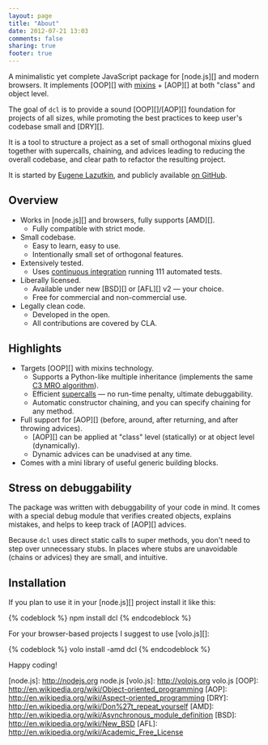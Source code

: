 ```yaml
---
layout: page
title: "About"
date: 2012-07-21 13:03
comments: false
sharing: true
footer: true
---
```


A minimalistic yet complete JavaScript package for [node.js][] and modern browsers.
It implements [OOP][] with [mixins](http://en.wikipedia.org/wiki/Mixins) + [AOP][]
at both "class" and object level.

The goal of `dcl` is to provide a sound [OOP][]/[AOP][] foundation for
projects of all sizes, while promoting the best practices to
keep user's codebase small and [DRY][].

It is a tool to structure a project as a set of small orthogonal mixins
glued together with supercalls, chaining, and advices leading to reducing
the overall codebase, and clear path to refactor the resulting project.

It is started by [Eugene Lazutkin](http://lazutkin.com/blog/),
and publicly available [on GitHub](https://github.com/uhop/dcl).

## Overview

* Works in [node.js][] and browsers, fully supports [AMD][].
  * Fully compatible with strict mode.
* Small codebase.
  * Easy to learn, easy to use.
  * Intentionally small set of orthogonal features.
* Extensively tested.
  * Uses [continuous integration](http://travis-ci.org/uhop/dcl) running
    111 automated tests.
* Liberally licensed.
  * Available under new [BSD][] or [AFL][] v2 &mdash; your choice.
  * Free for commercial and non-commercial use.
* Legally clean code.
  * Developed in the open.
  * All contributions are covered by CLA.

## Highlights

* Targets [OOP][] with mixins technology.
  * Supports a Python-like multiple inheritance (implements the same
    [C3 MRO algorithm](http://www.python.org/download/releases/2.3/mro/)).
  * Efficient [supercalls](/docs/mini_js/supercall) &mdash; no run-time penalty,
    ultimate debuggability.
  * Automatic constructor chaining, and you can specify chaining for any method.
* Full support for [AOP][] (before, around, after returning, and
  after throwing advices).
  * [AOP][] can be applied at "class" level (statically) or
    at object level (dynamically).
  * Dynamic advices can be unadvised at any time.
* Comes with a mini library of useful generic building blocks.

## Stress on debuggability

The package was written with debuggability of your code in mind. It comes with
a special debug module that verifies created objects, explains mistakes, and helps
to keep track of [AOP][] advices.

Because `dcl` uses direct static calls to super methods, you don't need
to step over unnecessary stubs. In places where stubs are unavoidable
(chains or advices) they are small, and intuitive.

## Installation

If you plan to use it in your [node.js][] project install it
like this:

{% codeblock %}
npm install dcl
{% endcodeblock %}

For your browser-based projects I suggest to use [volo.js][]:

{% codeblock %}
volo install -amd dcl
{% endcodeblock %}

Happy coding!

[node.js]:  http://nodejs.org   node.js
[volo.js]:  http://volojs.org   volo.js
[OOP]:      http://en.wikipedia.org/wiki/Object-oriented_programming
[AOP]:      http://en.wikipedia.org/wiki/Aspect-oriented_programming
[DRY]:      http://en.wikipedia.org/wiki/Don%27t_repeat_yourself
[AMD]:      http://en.wikipedia.org/wiki/Asynchronous_module_definition
[BSD]:      http://en.wikipedia.org/wiki/New_BSD
[AFL]:      http://en.wikipedia.org/wiki/Academic_Free_License
